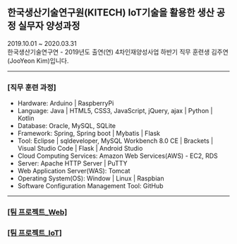 ## 한국생산기술연구원(KITECH) IoT기술을 활용한 생산 공정 실무자 양성과정
2019.10.01 ~ 2020.03.31 <br>
한국생산기술연구연 - 2019년도 출연(연) 4차인재양성사업 하반기 직무 훈련생 김주연(JooYeon Kim)입니다.<br>
<hr>
<h3>[직무 훈련 과정]</h3>
<ul>
 <li> Hardware: Arduino | RaspberryPi <br></li>
 <li> Language: Java | HTML5, CSS3, JavaScript, jQuery, ajax | Python | Kotlin  <br></li>
 <li> Database: Oracle, MySQL, SQLite <br></li>
 <li> Framework: Spring, Spring boot | Mybatis | Flask <br></li>
 <li> Tool: Eclipse | sqldeveloper, MySQL Workbench 8.0 CE | Brackets | Visual Studio Code | Flask | Android Studio </li>
 <li> Cloud Computing Services: Amazon Web Services(AWS) - EC2, RDS</li>
 <li> Server: Apache HTTP Server | PuTTY </li>
 <li> Web Application Server(WAS): Tomcat </li>
 <li> Operating System(OS): Window | Linux | Raspbian</li>
 <li> Software Configuration Management Tool: GitHub </li>
</ul>
<hr>
<h3><a href="https://github.com/jysaa5/KITECH_5G-Hobby_Site"> [팀 프로젝트_Web] </a></h3>
<h3><a href="https://github.com/jysaa5/KITECH_5G-Smart_Home"> [팀 프로젝트_IoT] </a></h3>
